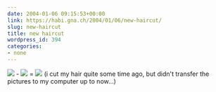```yaml
---
date: 2004-01-06 09:15:53+00:00
link: https://habi.gna.ch/2004/01/06/new-haircut/
slug: new-haircut
title: new haircut
wordpress_id: 394
categories:
- none
---
```


[![](https://habi.gna.ch/blog/images/newhaircut1-tm.jpg)](https://habi.gna.ch/blog/images/newhaircut1.jpg) - [![](https://habi.gna.ch/blog/images/newhaircut2-tm.jpg)](https://habi.gna.ch/blog/images/newhaircut2.jpg) = [![](https://habi.gna.ch/blog/images/newhaircut3-tm.jpg)](https://habi.gna.ch/blog/images/newhaircut3.jpg)
(i cut my hair quite some time ago, but didn't transfer the pictures to my computer up to now...)
